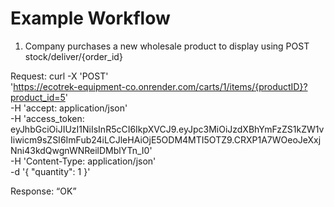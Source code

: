 # Example Workflow
1. Company purchases a new wholesale product to display using POST stock/deliver/{order_id}

Request:
curl -X 'POST' \
  'https://ecotrek-equipment-co.onrender.com/carts/1/items/{productID}?product_id=5' \
  -H 'accept: application/json' \
  -H 'access_token: eyJhbGciOiJIUzI1NiIsInR5cCI6IkpXVCJ9.eyJpc3MiOiJzdXBhYmFzZS1kZW1vIiwicm9sZSI6ImFub24iLCJleHAiOjE5ODM4MTI5OTZ9.CRXP1A7WOeoJeXxjNni43kdQwgnWNReilDMblYTn_I0' \
  -H 'Content-Type: application/json' \
  -d '{
  "quantity": 1
}'

Response:
“OK”

